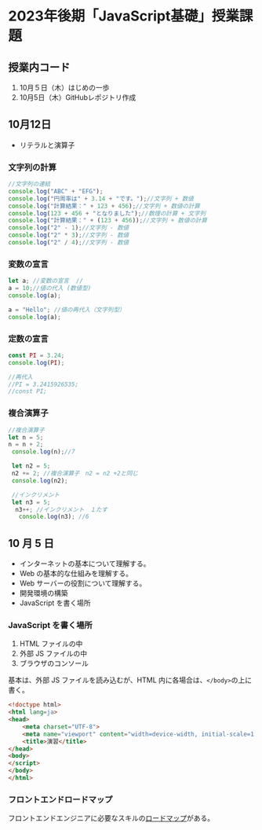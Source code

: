 # 2023年後期「JavaScript基礎」授業課題

## 授業内コード
 1. 10月５日（木）はじめの一歩
 2. 10月5日（木）GitHubレポジトリ作成

 ## 10月12日

 - リテラルと演算子

 ### 文字列の計算

 ```js
 //文字列の連結
console.log("ABC" + "EFG");
console.log("円周率は" + 3.14 + "です。");//文字列 + 数値
console.log("計算結果：" + 123 + 456);//文字列 + 数値の計算
console.log(123 + 456 + "となりました");//数理の計算 + 文字列
console.log("計算結果：" + (123 + 456));//文字列 + 数値の計算
console.log("2" - 1);//文字列 - 数値
console.log("2" * 3);//文字列 - 数値
console.log("2" / 4);//文字列 - 数値
 ```

 ### 変数の宣言

 ```js
 let a; //変数の宣言  //
 a = 10;//値の代入 (数値型)
 console.log(a);

 a = "Hello"; //値の再代入（文字列型）
 console.log(a);
 ```

 ### 定数の宣言

 ```js
 const PI = 3.24;
 console.log(PI);

 //再代入
 //PI = 3.2415926535;
 //const PI;
 ```

 ### 複合演算子

 ```js
 //複合演算子
 let n = 5;
 n = n + 2;
  console.log(n);//7

  let n2 = 5;
  n2 += 2; //複合演算子　n2 = n2 +2と同じ
  console.log(n2);

  //インクリメント
  let n3 = 5;
   n3++; //インクリメント　１たす
    console.log(n3); //6
 ```

 ## 10 月 5 日

- インターネットの基本について理解する。
- Web の基本的な仕組みを理解する。
- Web サーバーの役割について理解する。
- 開発環境の構築
- JavaScript を書く場所

### JavaScript を書く場所

1. HTML ファイルの中
1. 外部 JS ファイルの中
1. ブラウザのコンソール

基本は、外部 JS ファイルを読み込むが、HTML 内に各場合は、`</body>`の上に書く。

```html
<!doctype html>
<html lang=ja>
<head>
    <meta charset="UTF-8">
    <meta name="viewport" content="width=device-width, initial-scale=1.0">
    <title>演習</title>
</head>
<body>
</script>
</body>
</html>
```

### フロントエンドロードマップ

フロントエンドエンジニアに必要なスキルの[ロードマップ](https://roadmap.sh/frontend)がある。
